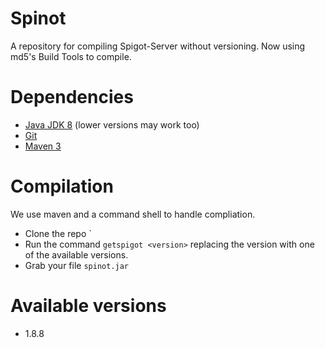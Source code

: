 Spinot
===========

A repository for compiling Spigot-Server without versioning.
Now using md5's Build Tools to compile.

Dependencies
===========
* [Java JDK 8](http://www.oracle.com/technetwork/java/javase/downloads/jdk8-downloads-2133151.html "Download Java JDK") (lower versions may work too)
* [Git](https://git-scm.com/downloads "Download Git")
* [Maven 3](http://maven.apache.org/download.html "Download maven 3")

Compilation
===========
We use maven and a command shell to handle compliation.
* Clone the repo `
* Run the command `getspigot <version>` replacing the version with one of the available versions.
* Grab your file `spinot.jar`

Available versions
===========
* 1.8.8